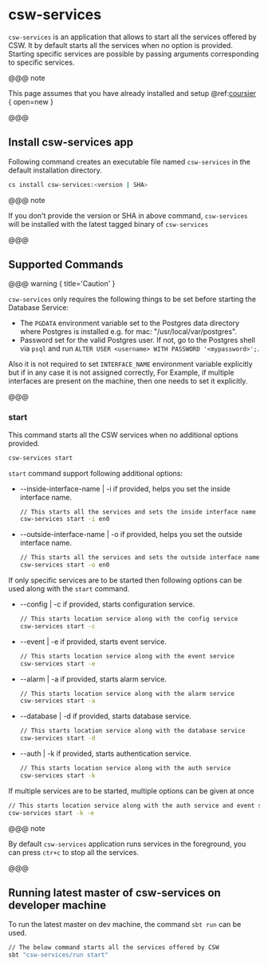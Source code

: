 # csw-services

`csw-services` is an application that allows to start all the services offered by CSW.
It by default starts all the services when no option is provided. Starting specific services are possible by passing arguments corresponding to specific
services.

@@@ note

This page assumes that you have already installed and setup @ref:[coursier](csinstallation.md) { open=new }

@@@

## Install csw-services app

Following command creates an executable file named `csw-services` in the default installation directory.

```bash
cs install csw-services:<version | SHA>
```

@@@ note

If you don't provide the version or SHA in above command, `csw-services` will be installed with the latest tagged binary of `csw-services`

@@@

## Supported Commands

@@@ warning  { title='Caution' }

`csw-services` only requires the following things to be set before starting the Database Service:

- The `PGDATA` environment variable set to the Postgres data directory where Postgres is installed e.g. for mac: "/usr/local/var/postgres".
- Password set for the valid Postgres user. If not, go to the Postgres shell via `psql` and run `ALTER USER <username> WITH PASSWORD '<mypassword>';`.

Also it is not required to set `INTERFACE_NAME` environment variable explicitly but if in any case it is not assigned correctly, For Example,
if multiple interfaces are present on the machine, then one needs to set it explicitly.

@@@

### start

This command starts all the CSW services when no additional options provided.

```bash
csw-services start
```

`start` command support following additional options:

- --inside-interface-name | -i if provided, helps you set the inside interface name.

    ```bash
    // This starts all the services and sets the inside interface name to en0.
    csw-services start -i en0
    ```  
- --outside-interface-name | -o if provided, helps you set the outside interface name.

    ```bash
    // This starts all the services and sets the outside interface name to en0.
    csw-services start -o en0
    ```  
  
If only  specific services are to be started then following options can be used along with the `start` command.
  
- --config | -c if provided, starts configuration service.

    ```bash
    // This starts location service along with the config service
    csw-services start -c
    ```

- --event | -e if provided, starts event service.

    ```bash
    // This starts location service along with the event service
    csw-services start -e
    ```

- --alarm | -a if provided, starts alarm service.

    ```bash
    // This starts location service along with the alarm service
    csw-services start -a
    ```
  
- --database | -d if provided, starts database service.

    ```bash
    // This starts location service along with the database service
    csw-services start -d
    ```
  
- --auth | -k if provided, starts authentication service.

    ```bash
    // This starts location service along with the auth service
    csw-services start -k
    ```

If multiple services are to be started, multiple options can be given at once

```bash
// This starts location service along with the auth service and event service
csw-services start -k -e
```

@@@ note

By default `csw-services` application runs services in the foreground, you can press `ctr+c` to stop all the services.

@@@

## Running latest master of csw-services on developer machine

 To run the latest master on dev machine, the command `sbt run` can be used.

```bash
// The below command starts all the services offered by CSW
sbt "csw-services/run start"
```
